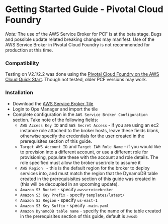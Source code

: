 # Getting Started Guide - Pivotal Cloud Foundry

*Note:* The use of the AWS Service Broker for PCF is at the beta stage. Bugs and possible update related breaking 
changes may manifest. Use of the AWS Service Broker in Pivotal Cloud Foundry is not recommended for production at this 
time.

### Compatibility

Testing on V2.1/2.2 was done using the [Pivotal Cloud Foundry on the AWS Cloud Quick Start](https://aws.amazon.com/quickstart/architecture/pivotal-cloud-foundry/). 
Though not tested, older PCF versions may work.

### Installation

* Download the [AWS Service Broker Tile](https://awsservicebrokeralpha.s3.amazonaws.com/pcf/aws-service-broker-latest.pivotal)
* Login to Ops Manager and import the tile
* Complete configuration in the `AWS Service Broker Configuration` section. Take note of the following fields:
  * `AWS Access Key ID` and `AWS Secret Access` - if you are using an ec2 instance role attached to the broker hosts, 
  leave these fields blank, otherwise specify the credentials for the user created in the prerequisites section of this guide.
  * `Target AWS Account ID` and `Target IAM Role Name` - if you would like to provision into a different account, or use a 
  different role for provisioning, populate these with the account and role details. The role specified must allow the 
  broker user/role to assume it
  * `AWS Region ` - this is the default region for the broker to deploy services into, and must match the region that the 
  DynamoDB table created in the prerequisisites section of this guide was created in (this will be decoupled in an upcoming update).
  * `Amazon S3 Bucket` - specify `awsservicebroker`
  * `Amazon S3 Key Prefix` - specify `templates/latest/`
  * `Amazon S3 Region` - specify `us-east-1`
  * `Amazon S3 Key Suffix` - specify `-main.yaml`
  * `Amazon DynamoDB table name` - specify the name of the table created in the prerequisites section of this guide, default is `awssb`


